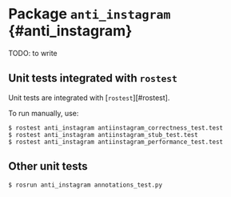 # Package `anti_instagram` {#anti_instagram}

TODO: to write


## Unit tests integrated with `rostest`

Unit tests are integrated with [`rostest`][#rostest].

To run manually, use:

    $ rostest anti_instagram antiinstagram_correctness_test.test
    $ rostest anti_instagram antiinstagram_stub_test.test
    $ rostest anti_instagram antiinstagram_performance_test.test


## Other unit tests


    $ rosrun anti_instagram annotations_test.py
